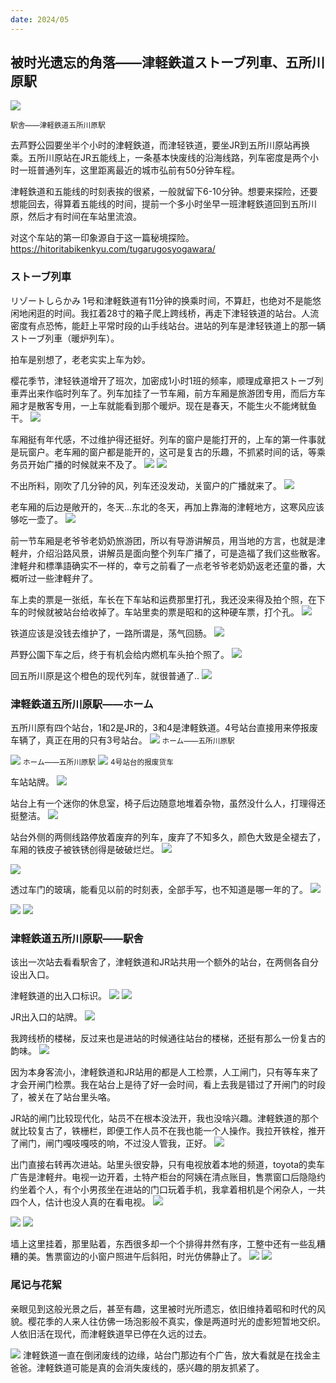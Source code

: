 ```yaml
---
date: 2024/05
---
```


## 被时光遗忘的角落——津軽鉄道ストーブ列車、五所川原駅
<img src="https://s2.loli.net/2024/05/05/4HOsDUXoWFYaiKV.jpg"/>

<small>駅舎——津軽鉄道五所川原駅</small>

去芦野公园要坐半个小时的津軽鉄道，而津轻铁道，要坐JR到五所川原站再换乘。五所川原站在JR五能线上，一条基本快废线的沿海线路，列车密度是两个小时一班普通列车，这里距离最近的城市弘前有50分钟车程。

津軽鉄道和五能线的时刻表挨的很紧，一般就留下6-10分钟。想要来探险，还要想能回去，得算着五能线的时间，提前一个多小时坐早一班津軽鉄道回到五所川原，然后才有时间在车站里流浪。

对这个车站的第一印象源自于这一篇秘境探险。
https://hitoritabikenkyu.com/tugarugosyogawara/

### ストーブ列車
リゾートしらかみ 1号和津軽鉄道有11分钟的换乘时间，不算赶，也绝对不是能悠闲地闲逛的时间。我扛着28寸的箱子爬上跨线桥，再走下津轻铁道的站台。人流密度有点恐怖，能赶上平常时段的山手线站台。进站的列车是津轻铁道上的那一辆ストーブ列車（暖炉列车）。

拍车是别想了，老老实实上车为妙。

樱花季节，津轻铁道增开了班次，加密成1小时1班的频率，顺理成章把ストーブ列車弄出来作临时列车了。列车加挂了一节车厢，前方车厢是旅游团专用，而后方车厢才是散客专用，一上车就能看到那个暖炉。现在是春天，不能生火不能烤鱿鱼干。
<img src="https://s2.loli.net/2024/05/05/kfRgcBVXCj9ZGhq.jpg"/>

车厢挺有年代感，不过维护得还挺好。列车的窗户是能打开的，上车的第一件事就是玩窗户。老车厢的窗户都是能开的，这可是复古的乐趣，不抓紧时间的话，等乘务员开始广播的时候就来不及了。
<img src="https://s2.loli.net/2024/05/05/ptzuKqTZHLmSE6a.jpg"/>
<img src="https://s2.loli.net/2024/05/05/yOSLZFbn2z7BXP1.jpg"/>

不出所料，刚吹了几分钟的风，列车还没发动，关窗户的广播就来了。
<img src="https://s2.loli.net/2024/05/05/vXxPrCWQVH4Tk6O.jpg"/>

老车厢的后边是敞开的，冬天...东北的冬天，再加上靠海的津軽地方，这寒风应该够吃一壶了。
<img src="https://s2.loli.net/2024/05/05/qOG3hY2ULb8tN1I.jpg"/>

前一节车厢是老爷爷老奶奶旅游团，所以有导游讲解员，用当地的方言，也就是津軽弁，介绍沿路风景，讲解员是面向整个列车广播了，可是造福了我们这些散客。津軽弁和標準語确实不一样的，幸亏之前看了一点老爷爷老奶奶返老还童的番，大概听过一些津軽弁了。

车上卖的票是一张纸，车长在下车站和运费那里打孔，我还没来得及拍个照，在下车的时候就被站台给收掉了。车站里卖的票是昭和的这种硬车票，打个孔。
<img src="https://s2.loli.net/2024/05/05/vTRaGjHSr31FQyt.jpg"/>

铁道应该是没钱去维护了，一路所谓是，荡气回肠。
<img src="https://s2.loli.net/2024/05/05/g6rStb9GRNVyz5W.jpg"/>

芦野公園下车之后，终于有机会给内燃机车头拍个照了。
<img src="https://s2.loli.net/2024/05/04/rRfIKLGJ5pV4tmB.jpg"/>

回五所川原是这个橙色的现代列车，就很普通了..
<img src="https://s2.loli.net/2024/05/04/MoraWegsHzvGCVp.jpg"/>


### 津軽鉄道五所川原駅——ホーム
五所川原有四个站台，1和2是JR的，3和4是津軽鉄道。4号站台直接用来停报废车辆了，真正在用的只有3号站台。
<img src="https://s2.loli.net/2024/05/05/TbM9YA5atj1puvD.jpg"/>
<small>ホーム——五所川原駅</small>

<img src="https://s2.loli.net/2024/05/05/WmUcR1vy7IsCSkV.jpg"/>
<small>ホーム——五所川原駅</small>

<img src="https://s2.loli.net/2024/05/05/c9bmf3jiEWpZJVk.jpg"/>
<small>4号站台的报废货车</small>

车站站牌。
<img src="https://s2.loli.net/2024/05/05/xacIsb3Y8htqnzM.jpg"/>

站台上有一个迷你的休息室，椅子后边随意地堆着杂物，虽然没什么人，打理得还挺整洁。
<img src="https://s2.loli.net/2024/05/05/N4ZRj5bxrIAwFVQ.jpg"/>

站台外侧的两侧线路停放着废弃的列车，废弃了不知多久，颜色大致是全褪去了，车厢的铁皮子被铁锈创得是破破烂烂。
<img src="https://s2.loli.net/2024/05/05/3eS76kt2fBhPmD8.jpg"/>

<img src="https://s2.loli.net/2024/05/05/dKWxLkwcoTBFHev.jpg"/>

透过车门的玻璃，能看见以前的时刻表，全部手写，也不知道是哪一年的了。
<img src="https://s2.loli.net/2024/05/05/ZJtiwTSzgxcbUo8.jpg"/>

<img src="https://s2.loli.net/2024/05/05/KAiaZzrwLBIyET8.jpg"/>


<img src="https://s2.loli.net/2024/05/05/uMLrOxK7k8seGXf.jpg"/>

### 津軽鉄道五所川原駅——駅舎
该出一次站去看看駅舎了，津軽鉄道和JR站共用一个额外的站台，在两侧各自分设出入口。

津軽鉄道的出入口标识。
<img src="https://s2.loli.net/2024/05/05/KwMaWVR7Sjg5PD9.jpg"/>
<img src="https://s2.loli.net/2024/05/05/uzqsbPxGDN37JOm.jpg"/>

JR出入口的站牌。
<img src="https://s2.loli.net/2024/05/05/QiAYUSlO94zX2E6.jpg"/>

我跨线桥的楼梯，反过来也是进站的时候通往站台的楼梯，还挺有那么一份复古的韵味。
<img src="https://s2.loli.net/2024/05/05/64KcshSq5mJpYa9.jpg"/>

因为本身客流小，津軽鉄道和JR站用的都是人工检票，人工闸门，只有等车来了才会开闸门检票。我在站台上是待了好一会时间，看上去我是错过了开闸门的时段了，被关在了站台里头咯。

JR站的闸门比较现代化，站员不在根本没法开，我也没啥兴趣。津軽鉄道的那个就比较复古了，铁栅栏，即便工作人员不在我也能一个人操作。我拉开铁栓，推开了闸门，闸门嘎吱嘎吱的响，不过没人管我，正好。
<img src="https://s2.loli.net/2024/05/05/kVpobJwOI1gGi3z.jpg"/>

出门直接右转再次进站。站里头很安静，只有电视放着本地的频道，toyota的卖车广告是津軽弁。电视一边开着，土特产柜台的阿姨在清点账目，售票窗口后隐隐约约坐着个人，有个小男孩坐在进站的门口玩着手机，我拿着相机是个闲杂人，一共四个人，估计也没人真的在看电视。
<img src="https://s2.loli.net/2024/05/05/ExwHjqBg4N69Y3G.jpg"/>

<img src="https://s2.loli.net/2024/05/05/KjRsqeLdPWSxI3G.jpg"/>

<img src="https://s2.loli.net/2024/05/05/JvOgF8jTRVyZxeP.jpg"/>

墙上这里挂着，那里贴着，东西很多却一个个排得井然有序，工整中还有一些乱糟糟的美。售票窗边的小窗户照进午后斜阳，时光仿佛静止了。
<img src="https://s2.loli.net/2024/05/05/pqbvcQOxwnyroEN.jpg"/>
<img src="https://s2.loli.net/2024/05/05/4HOsDUXoWFYaiKV.jpg"/>

### 尾记与花絮
亲眼见到这般光景之后，甚至有趣，这里被时光所遗忘，依旧维持着昭和时代的风貌。樱花季的人来人往仿佛一场泡影般不真实，像是两道时光的虚影短暂地交织。人依旧活在现代，而津軽鉄道早已停在久远的过去。

<img src="https://s2.loli.net/2024/05/05/YjxHKBfgJkut7Fl.jpg"/>
津軽鉄道一直在倒闭废线的边缘，站台门那边有个广告，放大看就是在找金主爸爸。津軽鉄道可能是真的会消失废线的，感兴趣的朋友抓紧了。

